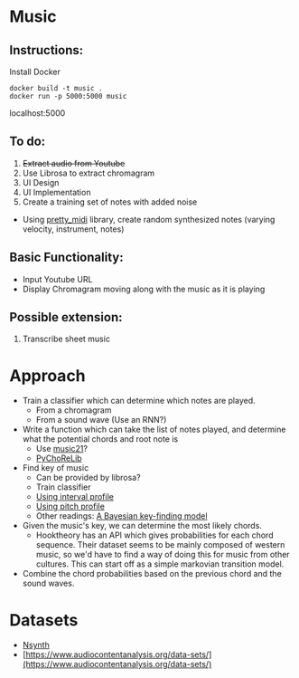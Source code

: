 # Music

## Instructions:
Install Docker
```
docker build -t music .
docker run -p 5000:5000 music
```
localhost:5000

## To do:
1. ~~Extract audio from Youtube~~
1. Use Librosa to extract chromagram
1. UI Design
1. UI Implementation
1. Create a training set of notes with added noise
  * Using [pretty_midi](https://github.com/craffel/pretty-midi) library, create random synthesized notes (varying velocity, instrument, notes)

## Basic Functionality:
* Input Youtube URL
* Display Chromagram moving along with the music as it is playing

## Possible extension:
1. Transcribe sheet music

# Approach

* Train a classifier which can determine which notes are played.
  * From a chromagram
  * From a sound wave (Use an RNN?)
* Write a function which can take the list of notes played, and determine what the potential chords and root note is
  * Use [music21](http://web.mit.edu/music21/doc/index.html)?
  * [PyChoReLib](http://chordrecognizer.sourceforge.net/)
* Find key of music
  * Can be provided by librosa?
  * Train classifier
  * [Using interval profile](http://www.cp.jku.at/research/papers/Madsen_Widmer_icmc_2007.pdf)
  * [Using pitch profile](http://rnhart.net/articles/key-finding/)
  * Other readings: [A Bayesian key-finding model](http://citeseerx.ist.psu.edu/viewdoc/download?doi=10.1.1.332.3337&rep=rep1&type=pdf)
* Given the music's key, we can determine the most likely chords.
  * Hooktheory has an API which gives probabilities for each chord sequence. Their dataset seems to be mainly composed of western music, so we'd have to find a way of doing this for music from other cultures. This can start off as a simple markovian transition model.
* Combine the chord probabilities based on the previous chord and the sound waves.

# Datasets

* [Nsynth](https://magenta.tensorflow.org/datasets/nsynth)
* [https://www.audiocontentanalysis.org/data-sets/](https://www.audiocontentanalysis.org/data-sets/)
